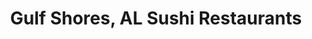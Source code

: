 ---
layout: city
title: Gulf Shores, AL Sushi Restaurants
permalink: /alabama/gulf-shores/
stateAbbr: AL
stateName: Alabama
cityName: Gulf Shores
---